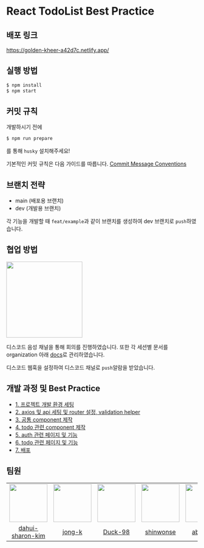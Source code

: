# React TodoList Best Practice

## 배포 링크
https://golden-kheer-a42d7c.netlify.app/

## 실행 방법

```bash
$ npm install
$ npm start
```

## 커밋 규칙

개발하시기 전에

```bash
$ npm run prepare
```

를 통해 `husky` 설치해주세요!

기본적인 커밋 규칙은 다음 가이드를 따릅니다. [Commit Message Conventions](https://gist.github.com/stephenparish/9941e89d80e2bc58a153)

## 브랜치 전략

- main (배포용 브랜치)
- dev (개발용 브랜치)

각 기능을 개발할 때 `feat/example`과 같이 브랜치를 생성하여 dev 브랜치로 `push`하였습니다.

## 협업 방법

<div>
  <img src="https://user-images.githubusercontent.com/62709718/208821813-5f880759-64e4-46d4-8d2f-9721d231f4ae.png" width="200px;" />
</div>

디스코드 음성 채널을 통해 회의를 진행하였습니다. 또한 각 세션별 문서를 organization 아래 [docs](https://github.com/wanted-preonboarding-fe-internship-8th/docs/tree/main/Session_1)로 관리하였습니다.

디스코드 웹훅을 설정하여 디스코드 채널로 `push`알람을 받았습니다.

## 개발 과정 및 Best Practice

- [1. 프로젝트 개발 환경 세팅](https://github.com/wanted-preonboarding-fe-internship-8th/todolist-best-practice/wiki/%ED%94%84%EB%A1%9C%EC%A0%9D%ED%8A%B8-%EA%B0%9C%EB%B0%9C-%ED%99%98%EA%B2%BD-%EC%84%B8%ED%8C%85)
- [2. axios 및 api 세팅 및 router 설정, validation helper](https://github.com/wanted-preonboarding-fe-internship-8th/todolist-best-practice/wiki/%ED%8F%B4%EB%8D%94-%EA%B5%AC%EC%A1%B0-%EB%B0%8F-routing,-api-%EC%84%B8%ED%8C%85)
- [3. 공통 component 제작](https://github.com/wanted-preonboarding-fe-internship-8th/todolist-best-practice/wiki/%EA%B3%B5%ED%86%B5-component-%EC%A0%9C%EC%9E%91)
- [4. todo 관련 component 제작](https://github.com/wanted-preonboarding-fe-internship-8th/todolist-best-practice/wiki/Todo-%EA%B4%80%EB%A0%A8-%EC%BB%B4%ED%8F%AC%EB%84%8C%ED%8A%B8)
- [5. auth 관련 페이지 및 기능](https://github.com/wanted-preonboarding-fe-internship-8th/todolist-best-practice/wiki/Auth-%EA%B4%80%EB%A0%A8-%ED%8E%98%EC%9D%B4%EC%A7%80-%EB%B0%8F-%EA%B8%B0%EB%8A%A5)
- [6. todo 관련 페이지 및 기능](https://github.com/wanted-preonboarding-fe-internship-8th/todolist-best-practice/wiki/todo-%EA%B4%80%EB%A0%A8-%ED%8E%98%EC%9D%B4%EC%A7%80-%EB%B0%8F-%EA%B8%B0%EB%8A%A5)
- [7. 배포](https://github.com/wanted-preonboarding-fe-internship-8th/todolist-best-practice/wiki/%EB%B0%B0%ED%8F%AC)

## 팀원

<table>
  <tr>
    <td align="center">
      <img src="https://user-images.githubusercontent.com/62709718/208676194-c22dc8af-6f06-4614-b467-6fa1dcd39e9b.png" width="100px;" alt=""/>
    </td>
    <td align="center">
      <img src="https://user-images.githubusercontent.com/62709718/208676156-350f5e57-7568-497a-ba32-cf7f849ef688.png" width="100px;" alt=""/>
    </td>
    <td align="center">
      <img src="https://user-images.githubusercontent.com/62709718/208676069-16f11acd-8447-4d72-ab0b-f6e074373dea.png" width="100px;" alt=""/>
    </td>    
    <td align="center">
      <img src="https://user-images.githubusercontent.com/62709718/208676001-b838be17-a6da-4954-8382-7b537a359f2a.png" width="100px;" alt=""/>
    </td>
    <td align="center">
      <img src="https://user-images.githubusercontent.com/62709718/208675953-3dbf10de-ed57-4b9a-9a5a-903dd5b8e708.png" width="100px;" alt=""/>
    </td>
    <td align="center">
      <img src="https://user-images.githubusercontent.com/62709718/208675588-1fc2c6ec-0a10-4496-b7de-39cfbfa5e7ab.png" width="100px;" alt=""/>
    </td>
  </tr>
  <tr>    
    <td align="center">
      <a href="https://github.com/dahui-sharon-kim">
        <div>dahui-sharon-kim</div>
      </a>
    </td>
    <td align="center">
      <a href="https://github.com/jong-k">
        <div>jong-k</div>
      </a>
    </td>
    <td align="center">
      <a href="https://github.com/Duck-98">
        <div>Duck-98</div>
      </a>
    </td>    
    <td align="center">
      <a href="https://github.com/shinwonse">
        <div>shinwonse</div>
      </a>
    </td>
    <td align="center">
      <a href="https://github.com/abcabcp">
        <div>abcabcp</div>
      </a>
    </td>
    <td align="center">
      <a href="https://github.com/dong53358">
        <div>dong53358</div>
      </a>
    </td>
  </tr>
</table>
